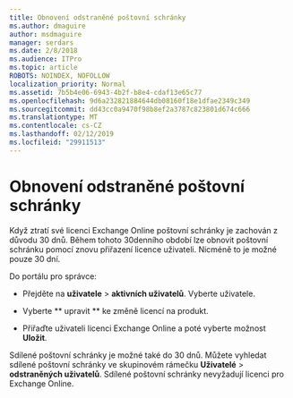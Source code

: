 ```yaml
---
title: Obnovení odstraněné poštovní schránky
ms.author: dmaguire
author: msdmaguire
manager: serdars
ms.date: 2/8/2018
ms.audience: ITPro
ms.topic: article
ROBOTS: NOINDEX, NOFOLLOW
localization_priority: Normal
ms.assetid: 7b5b4e06-6943-4b2f-b8e4-cdaf13e65c77
ms.openlocfilehash: 9d6a232821884644db08160f18e1dfae2349c349
ms.sourcegitcommit: dd43cc0a9470f98b8ef2a3787c823801d674c666
ms.translationtype: MT
ms.contentlocale: cs-CZ
ms.lasthandoff: 02/12/2019
ms.locfileid: "29911513"
---
```

# <a name="restore-a-deleted-mailbox"></a>Obnovení odstraněné poštovní schránky

Když ztratí své licenci Exchange Online poštovní schránky je zachován z důvodu 30 dnů. Během tohoto 30denního období lze obnovit poštovní schránku pomocí znovu přiřazení licence uživateli. Nicméně to je možné pouze 30 dní.
  
Do portálu pro správce:
  
- Přejděte na **uživatele** \> **aktivních uživatelů**. Vyberte uživatele.
    
- Vyberte ** upravit ** ke změně licencí na produkt. 
    
- Přiřaďte uživateli licenci Exchange Online a poté vyberte možnost **Uložit**.
    
Sdílené poštovní schránky je možné také do 30 dnů. Můžete vyhledat sdílené poštovní schránky ve skupinovém rámečku **Uživatelé** \> **odstraněných uživatelů**. Sdílené poštovní schránky nevyžadují licenci pro Exchange Online.
  

